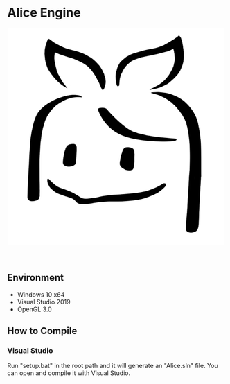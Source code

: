 # Alice Engine
<p align="center">
<img src="asset/icon/logo/Logo_Alice_head_opaque_line.png" width="500" height="500" alt="Logo"/>
</p>
<br/>

## Environment
* Windows 10 x64
* Visual Studio 2019
* OpenGL 3.0

## How to Compile
### Visual Studio
Run "setup.bat" in the root path and it will generate an "Alice.sln" file. You can open and compile it with Visual Studio.
